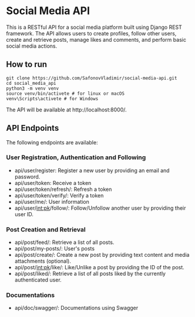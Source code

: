 # Social Media API
This is a RESTful API for a social media platform built using Django REST framework. 
The API allows users to create profiles, follow other users, create and retrieve posts, manage likes and comments, and perform basic social media actions.

## How to run
```shell
git clone https://github.com/SafonovVladimir/social-media-api.git
cd social_media_api
python3 -m venv venv
source venv/bin/activete # for linux or macOS
venv\Scripts\activete # for Windows
```

 The API will be available at http://localhost:8000/.
 
## API Endpoints
The following endpoints are available:
### User Registration, Authentication and Following
- api/user/register: Register a new user by providing an email and password.
- api/user/token: Receive a token
- api/user/token/refresh/: Refresh a token
- api/user/token/verify/: Verify a token
- api/user/me/: User information
- api/user/<int:pk>/follow/: Follow/Unfollow another user by providing their user ID.

### Post Creation and Retrieval
- api/post/feed/: Retrieve a list of all posts.
- api/post/my-posts/: User's posts
- api/post/create/: Create a new post by providing text content and media attachments (optional).
- api/post/<int:pk>/like/: Like/Unlike a post by providing the ID of the post.
- api/post/liked/: Retrieve a list of all posts liked by the currently authenticated user.

### Documentations
- api/doc/swagger/: Documentations using Swagger